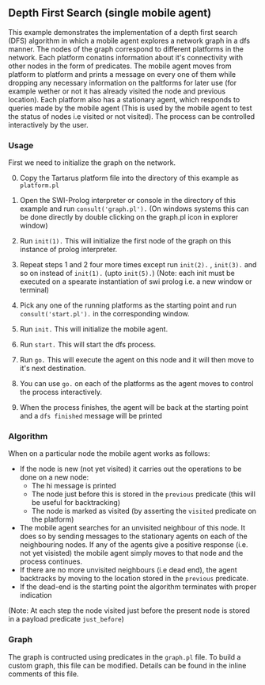 ## Depth First Search (single mobile agent)
This example demonstrates the implementation of a depth first search (DFS) algorithm in which a mobile agent explores a network graph in a dfs manner. The nodes of the graph correspond to different platforms in the network. Each platform conatins information about it's connectivity with other nodes in the form of predicates. The mobile agent moves from platform to platform and prints a message on every one of them while dropping any necessary information on the paltforms for later use (for example wether or not it has already visited the node and previous location). Each platform also has a stationary agent, which responds to queries made by the mobile agent (This is used by the mobile agent to test the status of nodes i.e visited or not visited). The process can be controlled interactively by the user.

### Usage
First we need to initialize the graph on the network.

0. Copy the Tartarus platform file into the directory of this example as `platform.pl` 

1. Open the SWI-Prolog interpreter or console in the directory of this example and run `consult('graph.pl').` (On windows systems this can be done directly by double clicking on the graph.pl icon in explorer window)

2. Run `init(1).` This will initialize the first node of the graph on this instance of prolog interpreter.

3. Repeat steps 1 and 2 four more times except run `init(2).` , `init(3).` and so on instead of `init(1).` (upto `init(5).`) (Note: each init must be executed on a spearate instantiation of swi prolog i.e. a new window or terminal)

4. Pick any one of the running platforms as the starting point and run `consult('start.pl').` in the corresponding window.

5. Run `init.` This will initialize the mobile agent.

6. Run `start.` This will start the dfs process.

7. Run `go.` This will execute the agent on this node and it will then move to it's next destination.

8. You can use `go.` on each of the platforms as the agent moves to control the process interactively.

9. When the process finishes, the agent will be back at the starting point and a `dfs finished` message will be printed

### Algorithm
When on a particular node the mobile agent works as follows:
* If the node is new (not yet visited) it carries out the operations to be done on a new node:
  - The hi message is printed
  - The node just before this is stored in the `previous` predicate (this will be useful for backtracking)
  - The node is marked as visited (by asserting the `visited` predicate on the platform)
* The mobile agent searches for an unvisited neighbour of this node. It does so by sending messages to the stationary agents on each of the neighbouring nodes. If any of the agents give a positive response (i.e. not yet visisted) the mobile agent simply moves to that node and the process continues.
* If there are no more unvisited neighbours (i.e dead end), the agent backtracks by moving to the location stored in the `previous` predicate.
* If the dead-end is the starting point the algorithm terminates with proper indication

(Note: At each step the node visited just before the present node is stored in a payload predicate `just_before`)

### Graph
The graph is contructed using predicates in the `graph.pl` file. To build a custom graph, this file can be modified. Details can be found in the inline comments of this file.
